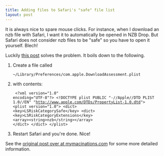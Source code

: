 ```yaml
---
title: Adding files to Safari's "safe" file list
layout: post
---
```


It is always nice to spare mouse clicks. For instance, when I download an nzb
file with Safari, I want it to automatically be opened in NZB Drop. But Safari
does not consider nzb files to be "safe" so you have to open it yourself.
Blech!

Luckily <a
        href="http://mymacinations.com/2008/02/06/changing-the-systems-default-settings-for-html-files-safe/">this
        post</a> solves the problem. It boils down to the following.

1. Create a file called <code><pre>~/Library/Preferences/com.apple.DownloadAssessment.plist</pre></code>
2. with contents: <code><pre>
       &lt;?xml version="1.0" encoding="UTF-8"?&gt;
       &lt;!DOCTYPE plist PUBLIC "-//Apple//DTD PLIST 1.0//EN"
           "http://www.apple.com/DTDs/PropertyList-1.0.dtd"&gt;
       &lt;plist version="1.0"&gt;
           &lt;dict&gt;
               &lt;key&gt;LSRiskCategorySafe&lt;/key&gt;
               &lt;dict&gt;
                   &lt;key&gt;LSRiskCategoryExtensions&lt;/key&gt;
                   &lt;array&gt;&lt;string&gt;nzb&lt;/string&gt;&lt;/array&gt;
               &lt;/dict&gt;
           &lt;/dict&gt;
       &lt;/plist&gt;
</pre></code>

3. Restart Safari and you're done. Nice!

See the <a href="http://mymacinations.com/2008/02/06/changing-the-systems-default-settings-for-html-files-safe/">original post over at mymacinations.com</a> for some more detailed information.

